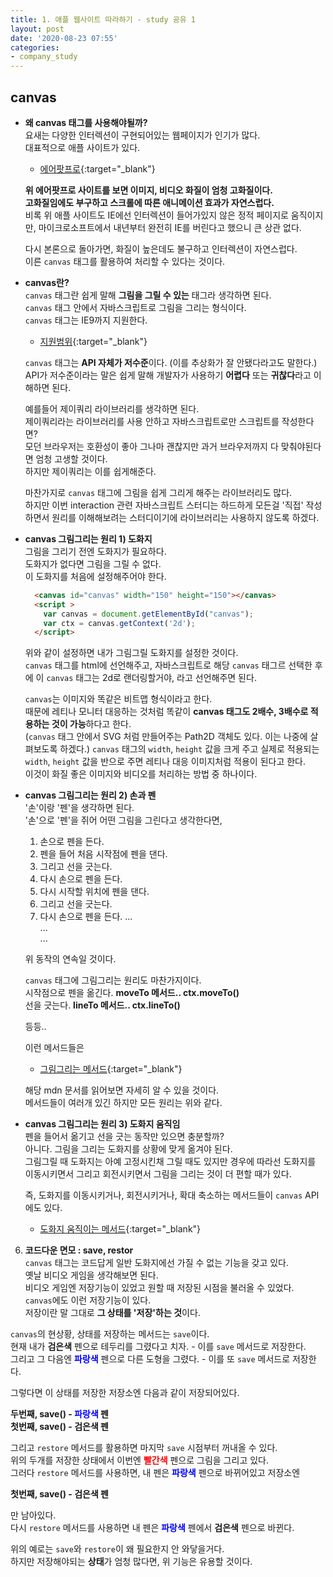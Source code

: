 ```yaml
---
title: 1. 애플 웹사이트 따라하기 - study 공유 1
layout: post
date: '2020-08-23 07:55'
categories:
- company_study
---
```


## canvas

* **왜 canvas 태그를 사용해야될까?**  
  요새는 다양한 인터렉션이 구현되어있는 웹페이지가 인기가 많다.  
  대표적으로 애플 사이트가 있다.  
  
  * [에어팟프로](https://www.apple.com/airpods-pro/){:target="_blank"}
  
  **위 에어팟프로 사이트를 보면 이미지, 비디오 화질이 엄청 고화질이다.**  
  **고화질임에도 부구하고 스크롤에 따른 애니메이션 효과가 자연스럽다.**  
  비록 위 애플 사이트도 IE에선 인터렉션이 들어가있지 않은 정적 페이지로 움직이지만, 마이크로소프트에서 내년부터 
  완전히 IE를 버린다고 했으니 큰 상관 없다.
  
  다시 본론으로 돌아가면, 화질이 높은데도 불구하고 인터렉션이 자연스럽다.  
  이른 `canvas` 태그를 활용하여 처리할 수 있다는 것이다.
  
* **canvas란?**  
  `canvas` 태그란 쉽게 말해 **그림을 그릴 수 있는** 태그라 생각하면 된다.  
  `canvas` 태그 안에서 자바스크립트로 그림을 그리는 형식이다.  
  `canvas` 태그는 IE9까지 지원한다.
  
  * [지원범위](https://developer.mozilla.org/ko/docs/Web/HTML/Element/canvas){:target="_blank"}
  
  `canvas` 태그는 **API 자체가 저수준**이다. (이를 추상화가 잘 안됐다라고도 말한다.)  
  API가 저수준이라는 말은 쉽게 말해 개발자가 사용하기 **어렵다** 또는 **귀찮다**라고 이해하면 된다.  
  
  예를들어 제이쿼리 라이브러리를 생각하면 된다.  
  제이쿼리라는 라이브러리를 사용 안하고 자바스크립트로만 스크립트를 작성한다면?  
  모던 브라우저는 호환성이 좋아 그나마 괜찮지만 과거 브라우저까지 다 맞춰야된다면 엄청 고생할 것이다.  
  하지만 제이쿼리는 이를 쉽게해준다.
  
  마찬가지로 `canvas` 태그에 그림을 쉽게 그리게 해주는 라이브러리도 많다.  
  하지만 이번 interaction 관련 자바스크립트 스터디는 하드하게 모든걸 '직접' 작성하면서 원리를 이해해보려는 
  스터디이기에 라이브러리는 사용하지 않도록 하겠다.
  
* **canvas 그림그리는 원리 1) 도화지**  
  그림을 그리기 전엔 도화지가 필요하다.  
  도화지가 없다면 그림을 그릴 수 없다.  
  이 도화지를 처음에 설정해주어야 한다.
  
  ```html
    <canvas id="canvas" width="150" height="150"></canvas>
    <script >
      var canvas = document.getElementById("canvas");
      var ctx = canvas.getContext('2d');
    </script>
  ```
  
  위와 같이 설정하면 내가 그림그릴 도화지를 설정한 것이다.  
  `canvas` 태그를 html에 선언해주고, 자바스크립트로 해당 `canvas` 태그르 선택한 후에 
  이 `canvas` 태그는 2d로 랜더링할거야, 라고 선언해주면 된다.
  
  `canvas`는 이미지와 똑같은 비트맵 형식이라고 한다.  
  때문에 레티나 모니터 대응하는 것처럼 똑같이 **canvas 태그도 2배수, 3배수로 적용하는 것이 가능**하다고 한다.  
  (`canvas` 태그 안에서 SVG 처럼 만들어주는 Path2D 객체도 있다. 이는 나중에 살펴보도록 하겠다.)
  `canvas` 태그의 `width`, `height` 값을 크게 주고 실제로 적용되는 `width`, `height` 값을 반으로 주면 
  레티나 대응 이미지처럼 적용이 된다고 한다.  
  이것이 화질 좋은 이미지와 비디오를 처리하는 방법 중 하나이다.  
  
* **canvas 그림그리는 원리 2) 손과 펜**  
  '손'이랑 '펜'을 생각하면 된다.  
  '손'으로 '펜'을 쥐어 어떤 그림을 그린다고 생각한다면,  
  
  1. 손으로 펜을 든다.
  2. 펜을 들어 처음 시작점에 펜을 댄다.
  3. 그리고 선을 긋는다.
  4. 다시 손으로 펜을 든다.
  5. 다시 시작할 위치에 펜을 댄다.
  6. 그리고 선을 긋는다.
  7. 다시 손으로 펜을 든다.
  ...  
  ...  
  ...  
  
  위 동작의 연속일 것이다.
  
  `canvas` 태그에 그림그리는 원리도 마찬가지이다.  
  시작점으로 펜을 옮긴다. **moveTo 메서드.. ctx.moveTo()**  
  선을 긋는다. **lineTo 메서드.. ctx.lineTo()**
  
  등등..
  
  이런 메서드들은
  
  * [그림그리는 메서드](https://developer.mozilla.org/ko/docs/Web/HTML/Canvas/Tutorial/Drawing_shapes){:target="_blank"}
  
  해당 mdn 문서를 읽어보면 자세히 알 수 있을 것이다.  
  메서드들이 여러개 있긴 하지만 모든 원리는 위와 같다.
  
* **canvas 그림그리는 원리 3) 도화지 움직임**  
  펜을 들어서 옮기고 선을 긋는 동작만 있으면 충분할까?  
  아니다. 그림을 그리는 도화지를 상황에 맞게 옮겨야 된다.  
  그림그릴 때 도화지는 아예 고정시킨채 그릴 때도 있지만 경우에 따라선 도화지를 이동시키면서 그리고 회전시키면서 
  그림을 그리는 것이 더 편할 때가 있다.
  
  즉, 도화지를 이동시키거나, 회전시키거나, 확대 축소하는 메서드들이 `canvas` API에도 있다.
  
  * [도화지 움직이는 메서드](https://developer.mozilla.org/ko/docs/Web/HTML/Canvas/Tutorial/%EB%B3%80%ED%98%95){:target="_blank"}
  
6. **코드다운 면모 : save, restor**  
  `canvas` 태그는 코드답게 일반 도화지에선 가질 수 없는 기능을 갖고 있다.  
  옛날 비디오 게임을 생각해보면 된다.  
  비디오 게임엔 저장기능이 있었고 원할 때 저장된 시점을 불러올 수 있었다.  
  `canvas`에도 이런 저장기능이 있다.  
  저장이란 말 그대로 **그 상태를 '저장'하는 것**이다.
  
  `canvas`의 현상황, 상태를 저장하는 메서드는 `save`이다.  
  현재 내가 **검은색** 펜으로 테두리를 그렸다고 치자. - 이를 `save` 메서드로 저장한다.  
  그리고 그 다음엔 **<span style="color:blue">파랑색</span>** 펜으로 다른 도형을 그렸다. - 이를 또 `save` 메서드로 저장한다.  
  
  그렇다면 이 상태를 저장한 저장소엔 다음과 같이 저장되어있다.
  
  **두번째, save() - <span style="color:blue">파랑색</span> 펜**  
  **첫번째, save() - 검은색 펜**
  
  그리고 `restore` 메서드를 활용하면 마지막 `save` 시점부터 꺼내올 수 있다.  
  위의 두개를 저장한 상태에서 이번엔 **<span style="color:red">빨간색</span>** 펜으로 그림을 그리고 있다.  
  그러다 `restore` 메서드를 사용하면, 내 펜은 **<span style="color:blue">파랑색</span>** 펜으로 바뀌어있고 저장소엔
  
  **첫번째, save() - 검은색 펜**  
  
  만 남아있다.  
  다시 `restore` 메서드를 사용하면 내 펜은 **<span style="color:blue">파랑색</span>** 펜에서 **검은색** 펜으로 바뀐다.
  
  위의 예로는 `save`와 `restore`이 왜 필요한지 안 와닿을거다.  
  하지만 저장해야되는 **상태**가 엄청 많다면, 위 기능은 유용할 것이다.
  
  
  